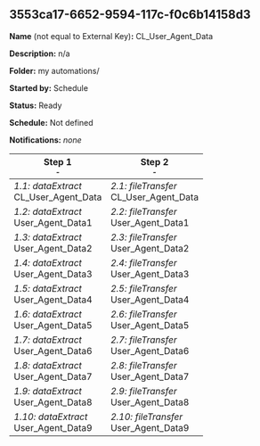 ## 3553ca17-6652-9594-117c-f0c6b14158d3

**Name** (not equal to External Key)**:** CL_User_Agent_Data

**Description:** n/a

**Folder:** my automations/

**Started by:** Schedule

**Status:** Ready

**Schedule:** Not defined

**Notifications:** _none_


| Step 1<br>_<small>-</small>_ | Step 2<br>_<small>-</small>_ |
| --- | --- |
| _1.1: dataExtract_<br>CL_User_Agent_Data | _2.1: fileTransfer_<br>CL_User_Agent_Data |
| _1.2: dataExtract_<br>User_Agent_Data1 | _2.2: fileTransfer_<br>User_Agent_Data1 |
| _1.3: dataExtract_<br>User_Agent_Data2 | _2.3: fileTransfer_<br>User_Agent_Data2 |
| _1.4: dataExtract_<br>User_Agent_Data3 | _2.4: fileTransfer_<br>User_Agent_Data3 |
| _1.5: dataExtract_<br>User_Agent_Data4 | _2.5: fileTransfer_<br>User_Agent_Data4 |
| _1.6: dataExtract_<br>User_Agent_Data5 | _2.6: fileTransfer_<br>User_Agent_Data5 |
| _1.7: dataExtract_<br>User_Agent_Data6 | _2.7: fileTransfer_<br>User_Agent_Data6 |
| _1.8: dataExtract_<br>User_Agent_Data7 | _2.8: fileTransfer_<br>User_Agent_Data7 |
| _1.9: dataExtract_<br>User_Agent_Data8 | _2.9: fileTransfer_<br>User_Agent_Data8 |
| _1.10: dataExtract_<br>User_Agent_Data9 | _2.10: fileTransfer_<br>User_Agent_Data9 |
